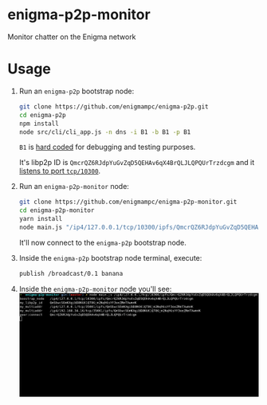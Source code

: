 # enigma-p2p-monitor

Monitor chatter on the Enigma network

# Usage

1. Run an `enigma-p2p` bootstrap node:

   ```bash
   git clone https://github.com/enigmampc/enigma-p2p.git
   cd enigma-p2p
   npm install
   node src/cli/cli_app.js -n dns -i B1 -b B1 -p B1
   ```

   `B1` is [hard coded](https://github.com/enigmampc/enigma-p2p/blob/ada81f91111ec9f4a83c2abae21210776db54a4e/test/singleConfig/id-l.json) for debugging and testing purposes.

   It's libp2p ID is `QmcrQZ6RJdpYuGvZqD5QEHAv6qX4BrQLJLQPQUrTrzdcgm` and it [listens to port `tcp/10300`](https://github.com/enigmampc/enigma-p2p/blob/c30ed1e82853a793c9453a79efeb654ee77dec38/configs/debug.json#L2).

2. Run an `enigma-p2p-monitor` node:

   ```bash
   git clone https://github.com/enigmampc/enigma-p2p-monitor.git
   cd enigma-p2p-monitor
   yarn install
   node main.js "/ip4/127.0.0.1/tcp/10300/ipfs/QmcrQZ6RJdpYuGvZqD5QEHAv6qX4BrQLJLQPQUrTrzdcgm"
   ```

   It'll now connect to the `enigma-p2p` bootstrap node.

3. Inside the `enigma-p2p` bootstrap node terminal, execute:

   ```bash
   publish /broadcast/0.1 banana
   ```

4. Inside the `enigma-p2p-monitor` node you'll see:
   ![demo](/demo.gif)

